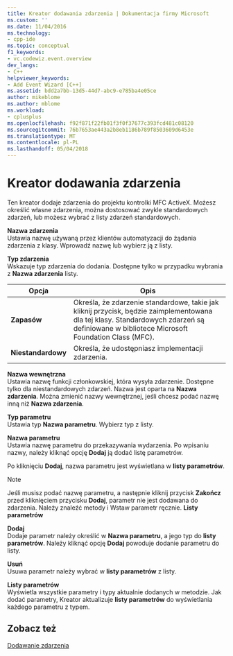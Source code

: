 ```yaml
---
title: Kreator dodawania zdarzenia | Dokumentacja firmy Microsoft
ms.custom: ''
ms.date: 11/04/2016
ms.technology:
- cpp-ide
ms.topic: conceptual
f1_keywords:
- vc.codewiz.event.overview
dev_langs:
- C++
helpviewer_keywords:
- Add Event Wizard [C++]
ms.assetid: bdd2a7bb-13d5-44d7-abc9-e785ba4e05ce
author: mikeblome
ms.author: mblome
ms.workload:
- cplusplus
ms.openlocfilehash: f92f871f22fb01f3f0f37677c393fcd481c08120
ms.sourcegitcommit: 76b7653ae443a2b8eb1186b789f8503609d6453e
ms.translationtype: MT
ms.contentlocale: pl-PL
ms.lasthandoff: 05/04/2018
---
```

# <a name="add-event-wizard"></a>Kreator dodawania zdarzenia
Ten kreator dodaje zdarzenia do projektu kontrolki MFC ActiveX. Możesz określić własne zdarzenia, można dostosować zwykle standardowych zdarzeń, lub możesz wybrać z listy zdarzeń standardowych.  
  
 **Nazwa zdarzenia**  
 Ustawia nazwę używaną przez klientów automatyzacji do żądania zdarzenia z klasy. Wprowadź nazwę lub wybierz ją z listy.  
  
 **Typ zdarzenia**  
 Wskazuje typ zdarzenia do dodania. Dostępne tylko w przypadku wybrania z **Nazwa zdarzenia** listy.  
  
|Opcja|Opis|  
|------------|-----------------|  
|**Zapasów**|Określa, że zdarzenie standardowe, takie jak kliknij przycisk, będzie zaimplementowana dla tej klasy. Standardowych zdarzeń są definiowane w bibliotece Microsoft Foundation Class (MFC).|  
|**Niestandardowy**|Określa, że udostępniasz implementacji zdarzenia.|  
  
 **Nazwa wewnętrzna**  
 Ustawia nazwę funkcji członkowskiej, która wysyła zdarzenie. Dostępne tylko dla niestandardowych zdarzeń. Nazwa jest oparta na **Nazwa zdarzenia**. Można zmienić nazwy wewnętrznej, jeśli chcesz podać nazwę inną niż **Nazwa zdarzenia**.  
  
 **Typ parametru**  
 Ustawia typ **Nazwa parametru**. Wybierz typ z listy.  
  
 **Nazwa parametru**  
 Ustawia nazwę parametru do przekazywania wydarzenia. Po wpisaniu nazwy, należy kliknąć opcję **Dodaj** ją dodać listę parametrów.  
  
 Po kliknięciu **Dodaj**, nazwa parametru jest wyświetlana w **listy parametrów**.  
  
> [!NOTE]
>  Jeśli musisz podać nazwę parametru, a następnie kliknij przycisk **Zakończ** przed kliknięciem przycisku **Dodaj**, parametr nie jest dodawana do zdarzenia. Należy znaleźć metody i Wstaw parametr ręcznie. **Listy parametrów**  
  
 **Dodaj**  
 Dodaje parametr należy określić w **Nazwa parametru**, a jego typ do **listy parametrów**. Należy kliknąć opcję **Dodaj** powoduje dodanie parametru do listy.  
  
 **Usuń**  
 Usuwa parametr należy wybrać w **listy parametrów** z listy.  
  
 **Listy parametrów**  
 Wyświetla wszystkie parametry i typy aktualnie dodanych w metodzie. Jak dodać parametry, Kreator aktualizuje **listy parametrów** do wyświetlania każdego parametru z typem.  
  
## <a name="see-also"></a>Zobacz też  
 [Dodawanie zdarzenia](../ide/adding-an-event-visual-cpp.md)
